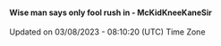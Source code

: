 #### Wise man says only fool rush in - McKidKneeKaneSir
Updated on 03/08/2023 - 08:10:20 (UTC) Time Zone
